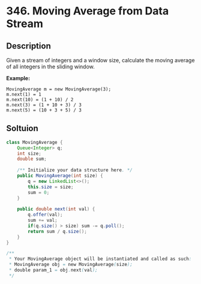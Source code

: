 # 346. Moving Average from Data Stream

##  Description

Given a stream of integers and a window size, calculate the moving average of all integers in the sliding window.

**Example:**

```
MovingAverage m = new MovingAverage(3);
m.next(1) = 1
m.next(10) = (1 + 10) / 2
m.next(3) = (1 + 10 + 3) / 3
m.next(5) = (10 + 3 + 5) / 3
```

## Soltuion

```java
class MovingAverage {
    Queue<Integer> q;
    int size;
    double sum;
    
    /** Initialize your data structure here. */
    public MovingAverage(int size) {
        q = new LinkedList<>();
        this.size = size;
        sum = 0;
    }
    
    public double next(int val) {
        q.offer(val);
        sum += val;
        if(q.size() > size) sum -= q.poll();
        return sum / q.size();
    }
}

/**
 * Your MovingAverage object will be instantiated and called as such:
 * MovingAverage obj = new MovingAverage(size);
 * double param_1 = obj.next(val);
 */
```

